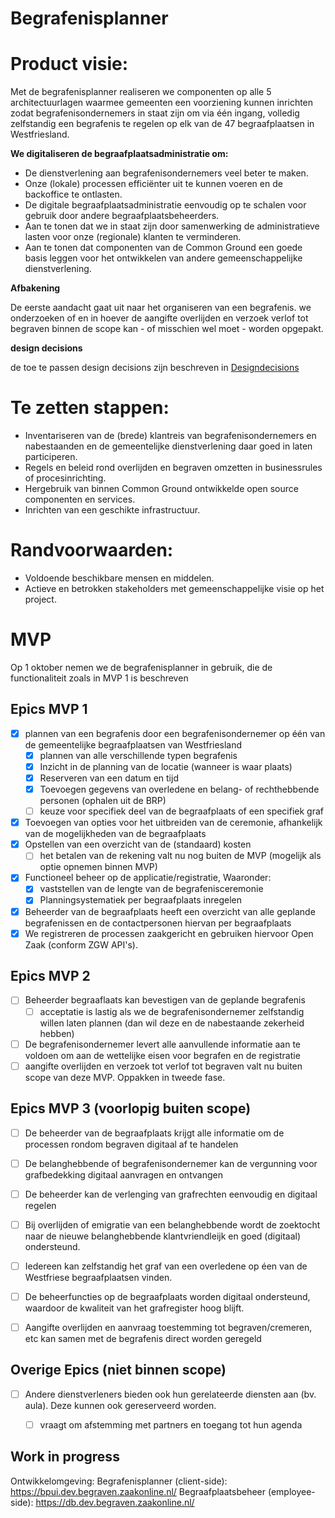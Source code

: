 # Begrafenisplanner

# Product visie:
Met de begrafenisplanner realiseren we componenten op alle 5 architectuurlagen waarmee gemeenten een voorziening kunnen inrichten zodat begrafenisondernemers in staat zijn om via één ingang, volledig zelfstandig een begrafenis te regelen op elk van de 47 begraafplaatsen in Westfriesland.

**We digitaliseren de begraafplaatsadministratie om:**

* De dienstverlening aan begrafenisondernemers veel beter te maken.
* Onze (lokale) processen efficiënter uit te kunnen voeren en de backoffice te ontlasten.
* De digitale begraafplaatsadministratie eenvoudig op te schalen voor gebruik door andere begraafplaatsbeheerders.
* Aan te tonen dat we in staat zijn door samenwerking de administratieve lasten voor onze (regionale) klanten te verminderen.
* Aan te tonen dat componenten van de Common Ground een goede basis leggen voor het ontwikkelen van andere gemeenschappelijke dienstverlening.

**Afbakening**

De eerste aandacht gaat uit naar het organiseren van een begrafenis.
we onderzoeken of en in hoever de aangifte overlijden en verzoek verlof tot begraven binnen de scope kan - of misschien wel moet - worden opgepakt.

**design decisions**

de toe te passen design decisions zijn beschreven in [Designdecisions](documenten/Designdecisions.md)

# Te zetten stappen:
* Inventariseren van de (brede) klantreis van begrafenisondernemers en nabestaanden en de gemeentelijke dienstverlening daar goed in laten participeren.
* Regels en beleid rond overlijden en begraven omzetten in businessrules of procesinrichting.
* Hergebruik van binnen Common Ground ontwikkelde open source componenten en services.
* Inrichten van een geschikte infrastructuur.

# Randvoorwaarden:
* Voldoende beschikbare mensen en middelen.
* Actieve en betrokken stakeholders met gemeenschappelijke visie op het project.

# MVP
Op 1 oktober nemen we de begrafenisplanner in gebruik, die de functionaliteit zoals in MVP 1 is beschreven 
## Epics MVP 1
- [x] plannen van een begrafenis door een begrafenisondernemer op één van de gemeentelijke begraafplaatsen van Westfriesland 
  - [x] plannen van alle verschillende typen begrafenis
  - [x] Inzicht in de planning van de locatie (wanneer is waar plaats)
  - [x] Reserveren van een datum en tijd
  - [x] Toevoegen gegevens van overledene en belang- of rechthebbende personen (ophalen uit de BRP)
  - [ ] keuze voor specifiek deel van de begraafplaats of een specifiek graf
- [x] Toevoegen van opties voor het uitbreiden van de ceremonie, afhankelijk van de mogelijkheden van de begraafplaats
- [x] Opstellen van een overzicht van de (standaard) kosten
  - [ ] het betalen van de rekening valt nu nog buiten de MVP (mogelijk als optie opnemen binnen MVP)
- [x] Functioneel beheer op de applicatie/registratie, Waaronder:
    - [x] vaststellen van de lengte van de begrafenisceremonie
    -  [x] Planningsystematiek per begraafplaats inregelen
- [x] Beheerder van de begraafplaats heeft een overzicht van alle geplande begrafenissen en de contactpersonen hiervan per begraafplaats
- [x] We registreren de processen zaakgericht en gebruiken hiervoor Open Zaak (conform ZGW API's).

## Epics MVP 2
- [ ] Beheerder begraaflaats kan bevestigen van de geplande begrafenis
  - [ ] acceptatie is lastig als we de begrafenisondernemer zelfstandig willen laten plannen (dan wil deze en de nabestaande zekerheid hebben)
- [ ] De begrafenisondernemer levert alle aanvullende informatie aan te voldoen om aan de wettelijke eisen voor begrafen en de registratie
- [ ] aangifte overlijden en verzoek tot verlof tot begraven valt nu buiten scope van deze MVP. Oppakken in tweede fase.

## Epics MVP 3 (voorlopig buiten scope)
- [ ] De beheerder van de begraafplaats krijgt alle informatie om de processen rondom begraven digitaal af te handelen				
- [ ] De belanghebbende of begrafenisondernemer kan de vergunning voor grafbedekking digitaal aanvragen en ontvangen				
- [ ] De beheerder kan de verlenging van grafrechten eenvoudig en digitaal regelen				
- [ ] Bij overlijden of emigratie van een belanghebbende wordt de zoektocht naar de nieuwe belanghebbende  klantvriendleijk en goed (digitaal) ondersteund.				
- [ ] Iedereen kan zelfstandig het graf van een overledene op éen van de Westfriese begraafplaatsen vinden.				
- [ ] De beheerfuncties op de begraafplaats worden digitaal ondersteund, waardoor de kwaliteit van het grafregister hoog blijft.				
- [ ] Aangifte overlijden en aanvraag toestemming tot begraven/cremeren, etc kan samen met de begrafenis direct worden geregeld				


## Overige Epics (niet binnen scope)
- [ ] Andere dienstverleners bieden ook hun gerelateerde diensten aan (bv. aula). Deze kunnen ook gereserveerd worden.
  - [ ] vraagt om afstemming met partners en toegang tot hun agenda
  
  
## Work in progress

Ontwikkelomgeving:
Begrafenisplanner (client-side): https://bpui.dev.begraven.zaakonline.nl/
Begraafplaatsbeheer (employee-side): https://db.dev.begraven.zaakonline.nl/

